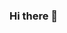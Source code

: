 ### Hi there 👋

<!--
**RCastilho91/RCastilho91** is a ✨ _special_ ✨ repository because its `README.md` (this file) appears on your GitHub profile.

Over 8,000 hours of experience in transforming and translating data into business insights (data science & analytics). Very proficient in Excel (including VBA). 7 years of experience in financial analysis, reporting and planning. Full stack developer with MERN experience. Proficient in React.js, Python, Node.js, React Native, HTML, CSS, JavaScript, PHP, SQL. Post-graduating in Full Stack Development by PUC-MG. Fluent in English, with formal experience as a teacher in the language.

Graduated in Data Science focused on Python, Machine Learning and predictive analysis at Digital House. Bachelor of Business Administration by Fundação Getúlio Vargas and certified in Forensic Accounting by the West Virginia University. Certified in General Astrophysics by the Federal University of Santa Catarina.

Member of the RespiroBem (www.respirobem.io) project, using data science to create a predictive air quality index for the central region of São Paulo (capital), alerting the general public and, especially, those with cardiac or respiratory problems, about the conditions of air pollutants for crisis prevention. 
